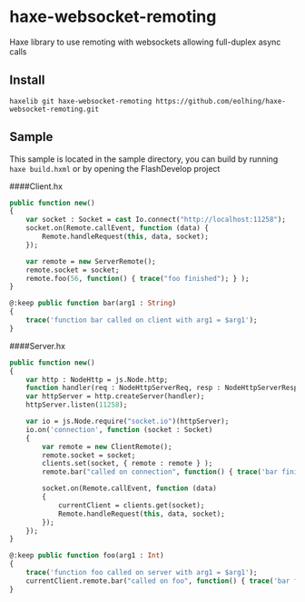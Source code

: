 haxe-websocket-remoting
=======================

Haxe library to use remoting with websockets allowing full-duplex async calls

Install
-------

`haxelib git haxe-websocket-remoting https://github.com/eolhing/haxe-websocket-remoting.git`

Sample
------

This sample is located in the sample directory, you can build by running `haxe build.hxml` or by opening the FlashDevelop project

####Client.hx

```haxe
public function new()
{
    var socket : Socket = cast Io.connect("http://localhost:11258");
    socket.on(Remote.callEvent, function (data) {
        Remote.handleRequest(this, data, socket);
    });

    var remote = new ServerRemote();
    remote.socket = socket;
    remote.foo(56, function() { trace("foo finished"); } );
}

@:keep public function bar(arg1 : String)
{
    trace('function bar called on client with arg1 = $arg1');
}
```

####Server.hx
```haxe
public function new()
{
    var http : NodeHttp = js.Node.http;
    function handler(req : NodeHttpServerReq, resp : NodeHttpServerResp) { resp.end(); }
    var httpServer = http.createServer(handler);
    httpServer.listen(11258);

    var io = js.Node.require("socket.io")(httpServer);
    io.on('connection', function (socket : Socket)
    {
        var remote = new ClientRemote();
        remote.socket = socket;
        clients.set(socket, { remote : remote } );
        remote.bar("called on connection", function() { trace('bar finished.'); } );

        socket.on(Remote.callEvent, function (data)
        {
            currentClient = clients.get(socket);
            Remote.handleRequest(this, data, socket);
        });
    });
}

@:keep public function foo(arg1 : Int)
{
    trace('function foo called on server with arg1 = $arg1');
    currentClient.remote.bar("called on foo", function() { trace('bar finished.'); } );
}
```